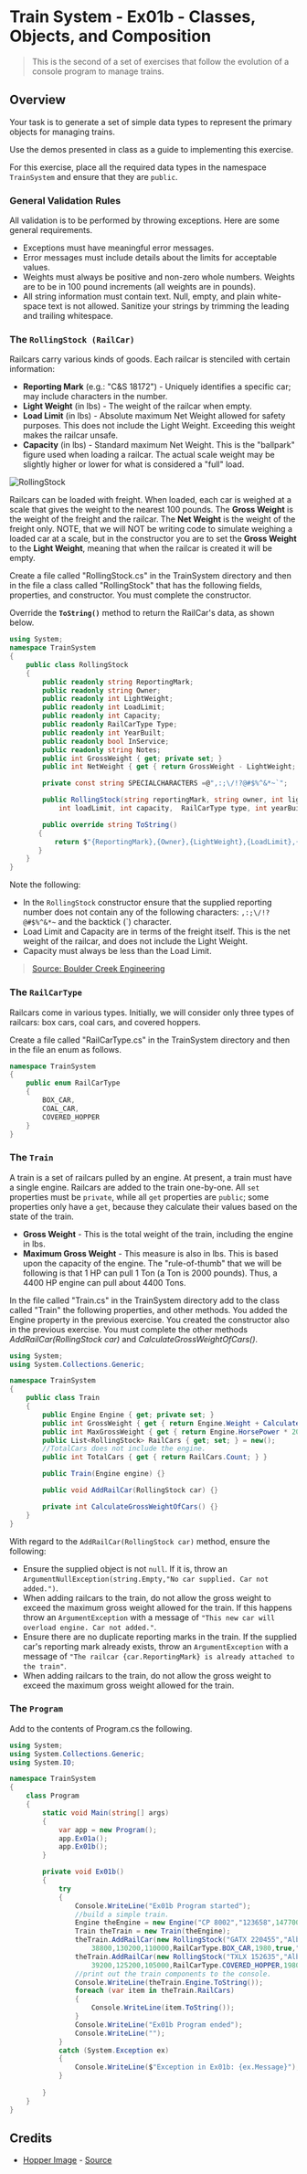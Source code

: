 # Train System - Ex01b - Classes, Objects, and Composition

> This is the second of a set of exercises that follow the evolution of a console program to manage trains.

## Overview

Your task is to generate a set of simple data types to represent the primary objects for managing trains.

Use the demos presented in class as a guide to implementing this exercise.

For this exercise, place all the required data types in the namespace `TrainSystem` and ensure that they are `public`. 

### General Validation Rules

All validation is to be performed by throwing exceptions. Here are some general requirements.

- Exceptions must have meaningful error messages.
- Error messages must include details about the limits for acceptable values.
- Weights must always be positive and non-zero whole numbers. Weights are to be in 100 pound increments (all weights are in pounds).
- All string information must contain text. Null, empty, and plain white-space text is not allowed. Sanitize your strings by trimming the leading and trailing whitespace.

### The  `RollingStock (RailCar)`

Railcars carry various kinds of goods. Each railcar is stenciled with certain information:

- **Reporting Mark** (e.g.: "C&S 18172") - Uniquely identifies a specific car; may include characters in the number.
- **Light Weight** (in lbs) - The weight of the railcar when empty.
- **Load Limit** (in lbs) - Absolute maximum Net Weight allowed for safety purposes. This does not include the Light Weight. Exceeding this weight makes the railcar unsafe.
- **Capacity** (in lbs) - Standard maximum Net Weight. This is the "ballpark" figure used when loading a railcar. The actual scale weight may be slightly higher or lower for what is considered a "full" load.

![RollingStock](./Hopper.jpg)

Railcars can be loaded with freight. When loaded, each car is weighed at a scale that gives the weight to the nearest 100 pounds. The **Gross Weight** is the weight of the freight and the railcar. The **Net Weight** is the weight of the freight only. NOTE, that we will NOT be writing code to simulate weighing a loaded car at a scale, but in the constructor you are to set the **Gross Weight** to the **Light Weight**, meaning that when the railcar is created it will be empty.

Create a file called "RollingStock.cs" in the TrainSystem directory and then in the file a class called "RollingStock" that has the following fields, properties, and constructor. You must complete the constructor.

Override the **`ToString()`** method to return the RailCar's data, as shown below.

```csharp
using System;
namespace TrainSystem
{
    public class RollingStock
    {
        public readonly string ReportingMark;
        public readonly string Owner;
        public readonly int LightWeight;
        public readonly int LoadLimit;
        public readonly int Capacity;
        public readonly RailCarType Type;
        public readonly int YearBuilt;
        public readonly bool InService;
        public readonly string Notes;
        public int GrossWeight { get; private set; }
        public int NetWeight { get { return GrossWeight - LightWeight; } }

        private const string SPECIALCHARACTERS =@",:;\/!?@#$%^&*~`";

        public RollingStock(string reportingMark, string owner, int lightWeight, 
            int loadLimit, int capacity,  RailCarType type, int yearBuilt, bool inService, string notes) {}

        public override string ToString()
       {
           return $"{ReportingMark},{Owner},{LightWeight},{LoadLimit},{Capacity},{Type},{YearBuilt},{InService},{Notes}";
       }
    }
}
```
Note the following:
- In the `RollingStock` constructor ensure that the supplied reporting number does not contain any of the following characters: `,:;\/!?@#$%^&*~` and the backtick (`) character.
- Load Limit and Capacity are in terms of the freight itself. This is the net weight of the railcar, and does not include the Light Weight.
- Capacity must always be less than the Load Limit.

> [Source: Boulder Creek Engineering](https://www.bouldercreekengineering.com/scale_ops3.php)

### The `RailCarType`

Railcars come in various types. Initially, we will consider only three types of railcars: box cars, coal cars, and covered hoppers. 

Create a file called "RailCarType.cs" in the TrainSystem directory and then in the file an enum as follows.

```csharp
namespace TrainSystem
{
    public enum RailCarType
    {
        BOX_CAR,
        COAL_CAR,
        COVERED_HOPPER
    }
}
```

### The `Train`

A train is a set of railcars pulled by an engine. At present, a train must have a single engine. Railcars are added to the train one-by-one. All `set` properties must be `private`, while all `get` properties are `public`; some properties only have a `get`, because they calculate their values based on the state of the train.

- **Gross Weight** - This is the total weight of the train, including the engine in lbs.
- **Maximum Gross Weight** - This measure is also in lbs. This is based upon the capacity of the engine. The "rule-of-thumb" that we will be following is that 1 HP can pull 1 Ton (a Ton is 2000 pounds). Thus, a 4400 HP engine can pull about 4400 Tons.

In the file called "Train.cs" in the TrainSystem directory add to the class called "Train" the following properties, and other methods. You added the Engine property in the previous exercise. You created the constructor also in the previous exercise. You must complete the other methods *AddRailCar(RollingStock car)* and *CalculateGrossWeightOfCars()*.

```csharp
using System;
using System.Collections.Generic;

namespace TrainSystem
{
    public class Train
    {
        public Engine Engine { get; private set; }
        public int GrossWeight { get { return Engine.Weight + CalculateGrossWeightOfCars(); } }
        public int MaxGrossWeight { get { return Engine.HorsePower * 2000; } }
        public List<RollingStock> RailCars { get; set; } = new();
        //TotalCars does not include the engine.
        public int TotalCars { get { return RailCars.Count; } }

        public Train(Engine engine) {}

        public void AddRailCar(RollingStock car) {}

        private int CalculateGrossWeightOfCars() {}
    }
}
```
With regard to the `AddRailCar(RollingStock car)` method, ensure the following:

- Ensure the supplied object is not `null`. If it is, throw an `ArgumentNullException(string.Empty,"No car supplied. Car not added.")`.
- When adding railcars to the train, do not allow the gross weight to exceed the maximum gross weight allowed for the train. If this happens throw an `ArgumentException` with a message of `"This new car will overload engine. Car not added."`.
- Ensure there are no duplicate reporting marks in the train. If the supplied car's reporting mark already exists, throw an `ArgumentException` with a message of `"The railcar {car.ReportingMark} is already attached to the train"`.
- When adding railcars to the train, do not allow the gross weight to exceed the maximum gross weight allowed for the train.

### The `Program`

Add to the contents of Program.cs the following.
  
```csharp
using System;
using System.Collections.Generic;
using System.IO;

namespace TrainSystem
{
    class Program
    {
        static void Main(string[] args)
        {
            var app = new Program();
            app.Ex01a();
            app.Ex01b();
        }

        private void Ex01b()
        {
            try
            {
                Console.WriteLine("Ex01b Program started");
                //build a simple train.
                Engine theEngine = new Engine("CP 8002","123658",147700,4400);
                Train theTrain = new Train(theEngine);
                theTrain.AddRailCar(new RollingStock("GATX 220455","Alberta Gov",
                    38800,130200,110000,RailCarType.BOX_CAR,1980,true,"none"));
                theTrain.AddRailCar(new RollingStock("TXLX 152635","Alberta Gov",
                    39200,125200,105000,RailCarType.COVERED_HOPPER,1980,true,"none"));
                //print out the train components to the console.
                Console.WriteLine(theTrain.Engine.ToString());
                foreach (var item in theTrain.RailCars)
                {
                    Console.WriteLine(item.ToString());
                }
                Console.WriteLine("Ex01b Program ended");
                Console.WriteLine("");
            }
            catch (System.Exception ex)
            {
                Console.WriteLine($"Exception in Ex01b: {ex.Message}");
            }
            
        }
    }
}
```
## Credits

- [Hopper Image](./Hopper.jpg) - [Source](https://www.bouldercreekengineering.com/scale_ops3.php)
